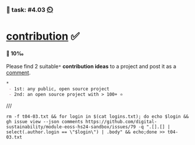 ### 💪 task: #4.03 [⏲️](https://youtu.be/1gQJUjgCqrU)

# [contribution](https://opensource.guide/how-to-contribute/#finding-a-project-to-contribute-to) ✅

#### 🏅 10‰

Please find 2 suitable`*` **contribution ideas** to a project and post it as a [comment](https://github.com/digital-sustainability/module-eoss-hs24-sandbox/issues/79).

```markdown
*
 - 1st: any public, open source project
 - 2nd: an open source project with > 100+ ⭐
```
///
```
rm -f t04-03.txt && for login in $(cat logins.txt); do echo $login && gh issue view --json comments https://github.com/digital-sustainability/module-eoss-hs24-sandbox/issues/79 -q ".[].[] | select(.author.login == \"$login\") | .body" && echo;done >> t04-03.txt
```